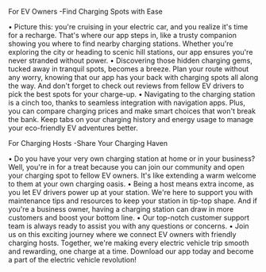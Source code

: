 For EV Owners -Find Charging Spots with Ease

•
Picture this: you're cruising in your electric car, and you realize it's time for a recharge. That's where our app steps in, like a trusty companion showing you where to find nearby charging stations. Whether you're exploring the city or heading to scenic hill stations, our app ensures you're never stranded without power.
•
Discovering those hidden charging gems, tucked away in tranquil spots, becomes a breeze. Plan your route without any worry, knowing that our app has your back with charging spots all along the way. And don't forget to check out reviews from fellow EV drivers to pick the best spots for your charge-up.
•
Navigating to the charging station is a cinch too, thanks to seamless integration with navigation apps. Plus, you can compare charging prices and make smart choices that won't break the bank. Keep tabs on your charging history and energy usage to manage your eco-friendly EV adventures better.




For Charging Hosts -Share Your Charging Haven

•
Do you have your very own charging station at home or in your business? Well, you're in for a treat because you can join our community and open your charging spot to fellow EV owners. It's like extending a warm welcome to them at your own charging oasis.
•
Being a host means extra income, as you let EV drivers power up at your station. We're here to support you with maintenance tips and resources to keep your station in tip-top shape. And if you're a business owner, having a charging station can draw in more customers and boost your bottom line.
•
Our top-notch customer support team is always ready to assist you with any questions or concerns.
•
Join us on this exciting journey where we connect EV owners with friendly charging hosts. Together, we're making every electric vehicle trip smooth and rewarding, one charge at a time. Download our app today and become a part of the electric vehicle revolution!
